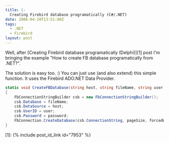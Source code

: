 ```yaml
---
title: |-
  Creating Firebird database programatically (C#/.NET)
date: 2006-04-20T13:51:00Z
tags:
  - .NET
  - Firebird
layout: post
---
```

Well, after [Creating Firebird database programatically (Delphi)][1] post I'm bringing the example "How to create FB database programatically from .NET?".

The solution is easy too. :) You can just use (and also extend) this simple function. It uses the Firebird ADO.NET Data Provider.

```csharp
static void CreateFBDatabase(string host, string fileName, string user, string password, int pageSize, bool forcedWrites, bool overwrite)
{
	FbConnectionStringBuilder csb = new FbConnectionStringBuilder();
	csb.Database = fileName;
	csb.DataSource = host;
	csb.UserID = user;
	csb.Password = password;
	FbConnection.CreateDatabase(csb.ConnectionString, pageSize, forcedWrites, overwrite);
}
```

[1]: {% include post_id_link id="7953" %}